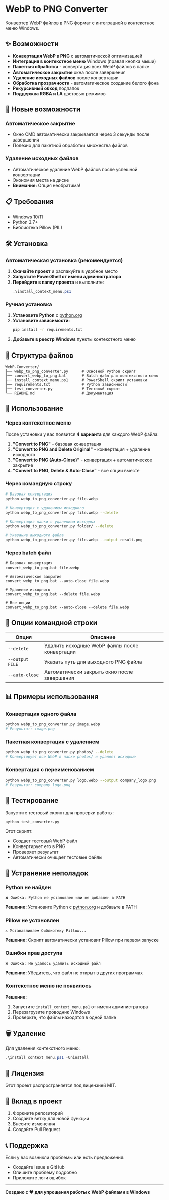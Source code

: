 # WebP to PNG Converter

Конвертер WebP файлов в PNG формат с интеграцией в контекстное меню Windows.

## ✨ Возможности

- **Конвертация WebP в PNG** с автоматической оптимизацией
- **Интеграция в контекстное меню** Windows (правая кнопка мыши)
- **Пакетная обработка** - конвертация всех WebP файлов в папке
- **Автоматическое закрытие** окна после завершения
- **Удаление исходных файлов** после конвертации
- **Обработка прозрачности** - автоматическое создание белого фона
- **Рекурсивный обход** подпапок
- **Поддержка RGBA и LA** цветовых режимов

## 🚀 Новые возможности

### Автоматическое закрытие
- Окно CMD автоматически закрывается через 3 секунды после завершения
- Полезно для пакетной обработки множества файлов

### Удаление исходных файлов
- Автоматическое удаление WebP файлов после успешной конвертации
- Экономия места на диске
- **Внимание:** Опция необратима!

## 📋 Требования

- Windows 10/11
- Python 3.7+
- Библиотека Pillow (PIL)

## 🛠️ Установка

### Автоматическая установка (рекомендуется)

1. **Скачайте проект** и распакуйте в удобное место
2. **Запустите PowerShell от имени администратора**
3. **Перейдите в папку проекта** и выполните:
   ```powershell
   .\install_context_menu.ps1
   ```

### Ручная установка

1. **Установите Python** с [python.org](https://python.org)
2. **Установите зависимости:**
   ```bash
   pip install -r requirements.txt
   ```
3. **Добавьте в реестр Windows** пункты контекстного меню

## 📁 Структура файлов

```
WebP-Converter/
├── webp_to_png_converter.py      # Основной Python скрипт
├── convert_webp_to_png.bat       # Batch файл для контекстного меню
├── install_context_menu.ps1      # PowerShell скрипт установки
├── requirements.txt              # Python зависимости
├── test_converter.py             # Тестовый скрипт
└── README.md                     # Документация
```

## 🎯 Использование

### Через контекстное меню

После установки у вас появится **4 варианта** для каждого WebP файла:

1. **"Convert to PNG"** - базовая конвертация
2. **"Convert to PNG and Delete Original"** - конвертация + удаление исходного
3. **"Convert to PNG (Auto-Close)"** - конвертация + автоматическое закрытие
4. **"Convert to PNG, Delete & Auto-Close"** - все опции вместе

### Через командную строку

```bash
# Базовая конвертация
python webp_to_png_converter.py file.webp

# Конвертация с удалением исходного
python webp_to_png_converter.py file.webp --delete

# Конвертация папки с удалением исходных
python webp_to_png_converter.py folder/ --delete

# Указание выходного файла
python webp_to_png_converter.py file.webp --output result.png
```

### Через batch файл

```batch
# Базовая конвертация
convert_webp_to_png.bat file.webp

# Автоматическое закрытие
convert_webp_to_png.bat --auto-close file.webp

# Удаление исходного
convert_webp_to_png.bat --delete file.webp

# Все опции
convert_webp_to_png.bat --auto-close --delete file.webp
```

## 🔧 Опции командной строки

| Опция | Описание |
|-------|----------|
| `--delete` | Удалить исходные WebP файлы после конвертации |
| `--output FILE` | Указать путь для выходного PNG файла |
| `--auto-close` | Автоматически закрыть окно после завершения |

## 📊 Примеры использования

### Конвертация одного файла
```bash
python webp_to_png_converter.py image.webp
# Результат: image.png
```

### Пакетная конвертация с удалением
```bash
python webp_to_png_converter.py photos/ --delete
# Конвертирует все WebP в папке photos/ и удаляет исходные
```

### Конвертация с переименованием
```bash
python webp_to_png_converter.py logo.webp --output company_logo.png
# Результат: company_logo.png
```

## 🧪 Тестирование

Запустите тестовый скрипт для проверки работы:

```bash
python test_converter.py
```

Этот скрипт:
- Создает тестовый WebP файл
- Конвертирует его в PNG
- Проверяет результат
- Автоматически очищает тестовые файлы

## 🚨 Устранение неполадок

### Python не найден
```
❌ Ошибка: Python не установлен или не добавлен в PATH
```
**Решение:** Установите Python с [python.org](https://python.org) и добавьте в PATH

### Pillow не установлен
```
⚠️ Устанавливаем библиотеку Pillow...
```
**Решение:** Скрипт автоматически установит Pillow при первом запуске

### Ошибки прав доступа
```
❌ Ошибка: Не удалось удалить исходный файл
```
**Решение:** Убедитесь, что файл не открыт в других программах

### Контекстное меню не появилось
**Решение:** 
1. Запустите `install_context_menu.ps1` от имени администратора
2. Перезагрузите проводник Windows
3. Проверьте, что файлы находятся в одной папке

## 🗑️ Удаление

Для удаления контекстного меню:

```powershell
.\install_context_menu.ps1 -Uninstall
```

## 📝 Лицензия

Этот проект распространяется под лицензией MIT.

## 🤝 Вклад в проект

1. Форкните репозиторий
2. Создайте ветку для новой функции
3. Внесите изменения
4. Создайте Pull Request

## 📞 Поддержка

Если у вас возникли проблемы или есть предложения:
- Создайте Issue в GitHub
- Опишите проблему подробно
- Приложите логи ошибок

---

**Создано с ❤️ для упрощения работы с WebP файлами в Windows**

